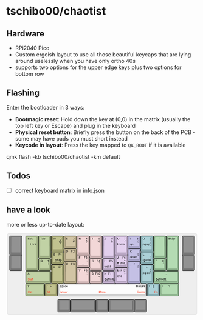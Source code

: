 # tschibo00/chaotist

## Hardware
- RPi2040 Pico
- Custom ergoish layout to use all those beautiful keycaps that are lying around uselessly when you have only ortho 40s
- supports two options for the upper edge keys plus two options for bottom row

## Flashing
Enter the bootloader in 3 ways:

* **Bootmagic reset**: Hold down the key at (0,0) in the matrix (usually the top left key or Escape) and plug in the keyboard
* **Physical reset button**: Briefly press the button on the back of the PCB - some may have pads you must short instead
* **Keycode in layout**: Press the key mapped to `QK_BOOT` if it is available

qmk flash -kb tschibo00/chaotist -km default

## Todos
- [ ] correct keyboard matrix in info.json

## have a look

more or less up-to-date layout:

![keyboard layout](misc/layout.png)
